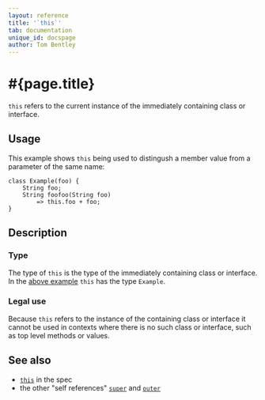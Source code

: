```yaml
---
layout: reference
title: '`this`'
tab: documentation
unique_id: docspage
author: Tom Bentley
---
```


# #{page.title}

`this` refers to the current instance of the immediately containing class or interface.

## Usage 

This example shows `this` being used to distingush a member value from a 
parameter of the same name:

    class Example(foo) {
        String foo;
        String foofoo(String foo) 
            => this.foo + foo;
    }

## Description

### Type

The type of `this` is the type of the immediately containing class or interface. 
In the [above example](#usage) `this` has the type `Example`.

### Legal use

Because `this` refers to the instance of the containing class or interface
it cannot be used in contexts where there is no such class or interface, 
such as top level methods or values.

## See also

* [`this`](#{site.urls.spec_current}#this) in the spec
* the other "self references" [`super`](../super) and [`outer`](../super)
